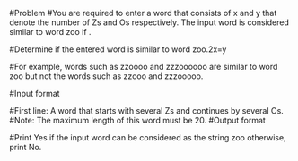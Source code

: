 #Problem
#You are required to enter a word that consists of x and y that denote the number of Zs and Os respectively. The input word is considered similar to word zoo if .

#Determine if the entered word is similar to word zoo.2x=y	

#For example, words such as zzoooo and zzzoooooo are similar to word zoo but not the words such as zzooo and zzzooooo.

#Input format

#First line: A word that starts with several Zs and continues by several Os.
#Note: The maximum length of this word must be 20.
#Output format

#Print Yes if the input word can be considered as the string zoo otherwise, print No.
